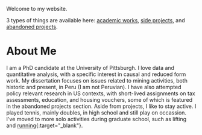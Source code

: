 <head>
<!-- Global site tag (gtag.js) - Google Analytics -->
<script async src="https://www.googletagmanager.com/gtag/js?id=G-Q91MKWFJ5G"></script>
<script>
  window.dataLayer = window.dataLayer || [];
  function gtag(){dataLayer.push(arguments);}
  gtag('js', new Date());

  gtag('config', 'G-Q91MKWFJ5G');
</script>
</head> 

Welcome to my website. 

3 types of things are available here: [academic works](/academic.md), [side projects](/side.md), and [abandoned projects](/graveyard.md).

# About Me
I am a PhD candidate at the University of Pittsburgh. I love data and quantitative analysis, with a specific interest in causal and reduced form work. My dissertation focuses on issues related to mining activities, both historic and present, in Peru (I am not Peruvian). I have also attempted policy relevant research in US contexts, with short-lived assignments on tax assessments, education, and housing vouchers, some of which is featured in the abandoned projects section. Aside from projects, I like to stay active. I played tennis, mainly doubles, in high school and still play on occassion. I've moved to more solo activities during graduate school, such as lifting and [running](https://www.strava.com/athletes/34312248){:target="_blank"}.
